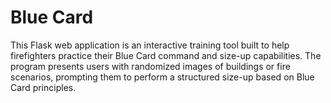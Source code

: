 # Blue Card
This Flask web application is an interactive training tool built to help firefighters practice their Blue Card command and size-up capabilities. The program presents users with randomized images of buildings or fire scenarios, prompting them to perform a structured size-up based on Blue Card principles.

